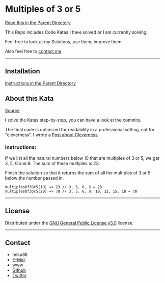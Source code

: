 # Multiples of 3 or 5

[Read this in the Parent Directory](https://github.com/miku86/katas)

This Repo includes Code Katas I have solved or I am currently solving.

Feel free to look at my Solutions, use them, improve them.

Also feel free to [contact me](#contact)

---

## Installation

[Instructions in the Parent Directory](https://github.com/miku86/katas#installation)

## About this Kata

[Source](https://www.codewars.com/kata/multiples-of-3-or-5)

I solve the Katas step-by-step, you can have a look at the commits.

The final code is optimized for readability in a professional setting, not for "cleverness".
I wrote a [Post about Cleverness](https://dev.to/miku86/diary---20180830-4f5e).

### Instructions:

If we list all the natural numbers below 10 that are multiples of 3 or 5, we get 3, 5, 6 and 9.
The sum of these multiples is 23.

Finish the solution so that it returns the sum of all the multiples of 3 or 5 below the number passed in.

```
multiplesOf3Or5(10) => 23 // 3, 5, 6, 9 = 23
multiplesOf3Or5(20) => 78 // 3, 5, 6, 9, 10, 12, 15, 18 = 78
```

---

## License

Distributed under the [GNU General Public License v3.0](https://choosealicense.com/licenses/gpl-3.0/) license.

---

## Contact

- miku86
- [E-Mail](mailto:hello@miku86.com)
- [www](https://miku86.com)
- [Github](https://github.com/miku86)
- [Twitter](https://twitter.com/miku86com)
